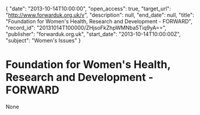 {
  "date": "2013-10-14T10:00:00", 
  "open_access": true, 
  "target_url": "http://www.forwarduk.org.uk/v", 
  "description": null, 
  "end_date": null, 
  "title": "Foundation for Women's Health, Research and Development - FORWARD", 
  "record_id": "20131014T100000/ZHjsoFkZhpWMNba5Tiq9yA==", 
  "publisher": "forwarduk.org.uk", 
  "start_date": "2013-10-14T10:00:00Z", 
  "subject": "Women's Issues"
}

# Foundation for Women's Health, Research and Development - FORWARD

None